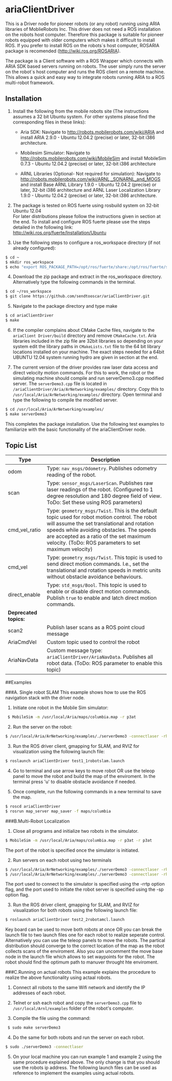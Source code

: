 # ariaClientDriver
This is a Driver node for pioneer robots (or any robot) running using ARIA libraries of MoblieRobots Inc. This driver does not need a ROS installation on the robots host computer. Therefore this package is suitable for pioneer robots equipped with older computers which makes it difficult to install ROS. If you prefer to install ROS on the robots`s host computer, ROSARIA package is recomended (http://wiki.ros.org/ROSARIA).

The package is a Client software with a ROS Wrapper which connects with ARIA SDK based servers running on robots. The user simply runs the server on the robot`s host computer and runs the ROS client on a remote machine. This allows a quick and easy way to integrate robots running ARIA to a ROS multi-robot framework.

## Installation
1. Install the following from the mobile robots site (The instructions assumes a 32 bit Ubuntu system. For other systems please find the corresponding files in these links):

	* Aria SDK: Navigate to  http://robots.mobilerobots.com/wiki/ARIA and install ARIA 2.9.0 - Ubuntu 12.04.2 (precise) or later, 32-bit i386 architecture. 
	
	* Mobilesim Simulator: Navigate to http://robots.mobilerobots.com/wiki/MobileSim and install MobileSim 0.7.3 - Ubuntu 12.04.2 (precise) or later, 32-bit i386 architecture

	* ARNL Libraries (Optional- Not required for simulation): Navigate to http://robots.mobilerobots.com/wiki/ARNL,_SONARNL_and_MOGS and install Base ARNL Library 1.9.0 - Ubuntu 12.04.2 (precise) or later, 32-bit i386 architecture  and ARNL Laser Localization Library 1.9.0 - Ubuntu 12.04.2 (precise) or later, 32-bit i386 architecture.
	
2. The package is tested on ROS fuerte using rosbuild system on 32-bit Ubuntu 12.04  
For later distributions please follow the instructions given in section at the end. 
To install and configure ROS fuerte please use the steps detailed in the following link: http://wiki.ros.org/fuerte/Installation/Ubuntu 

3. Use the following steps to configure a ros_workspace directory (if not already configured):
 ```bash
$ cd ~
$ mkdir ros_workspace
$ echo "export ROS_PACKAGE_PATH=/opt/ros/fuerte/share:/opt/ros/fuerte/stacks:~/ros_workspace" >> ~/.bashrc
```
 
4. Download the zip package and extract in the ros_workspace directory. Alternatively type the following commands in the terminal. 
 ```bash 
 $ cd ~/ros_workspace
 $ git clone https://github.com/sendtooscar/ariaClientDriver.git
 ```

5. Navigate to the package directory and type make 
 ```bash 
 $ cd ariaClientDriver
 $ make
 ```
6. If the compiler complains about CMake Cache files,  navigate to the `ariaClient
Driver/build` directory and remove `CMakeCache.txt`. Aria libraries included in the zip file are 32bit libraries so depending on your system edit the library paths in `CMakeLists.txt` file to the 64 bit library locations installed on your machine. The exact steps needed for a 64bit UBUNTU 12.04  system running hydro are given in section at the end.

7. The current version of the driver provides raw laser data access and direct velocity motion commands.  For this to work, the robot or the simulating machine should compile and run serverDemo3.cpp modified server. The `serverDemo3.cpp` file is located in  `/ariaClientDriver/Aria/ArNetworking/examples/`  directory. Copy this to `/usr/local/Aria/ArNetworking/examples/` directory. Open terminal and type the following to compile the modified server.
 ```bash
$ cd /usr/local/Aria/ArNetworking/examples/
$ make serverDemo3
```

This completes the package installation. Use the following test examples to familiarize with the basic functionality of the ariaClientDriver node.

## Topic List

|Type|Description|
|------|------|
|odom 			|Type: ``nav_msgs/Odometry``. Publishes odometry reading of the robot.|
|scan			|Type: ``sensor_msgs/LaserScan``. Publishes raw laser readings of the robot. (Configured to 1 degree resolution and 180 degree field of view. ToDo: Set these using ROS parameters)|
|cmd_vel_ratio 		|Type: ``geometry_msgs/Twist``. This is the default topic used for robot motion control. The robot will assume the set translational and rotation speeds while avoiding obstacles. The speeds are accepted as a ratio of the set maximum velocity. (ToDo: ROS parameters to set maximum velocity)|
|cmd_vel 		|Type: ``geometry_msgs/Twist``. This topic is used to send direct motion commands. I.e., set the translational and rotation speeds in metric units without obstacle avoidance behaviours.|
|direct_enable 		|Type: `std_msgs/Bool`. This topic is used to enable or disable direct motion commands. Publish `true` to enable and latch direct motion commands.|	
|**Deprecated topics:**||
|scan2 		         |Publish laser scans as a ROS point cloud message|
|AriaCmdVel 		|Custom topic used to control the robot|
|AriaNavData 		|Custom message type: ``ariaClientDriver/AriaNavData``. Publishes all robot data. (ToDo: ROS parameter to enable this topic)|


##Examples

###A. Single robot SLAM
This example shows how to use the ROS navigation stack with the driver node. 

1. Initiate one robot in the Mobile Sim simulator: 
 ```bash
  $ MobileSim -m /usr/local/Aria/maps/columbia.map -r p3at
 ```
2. Run the server on the robot: 
 ```bash
 $ /usr/local/Aria/ArNetworking/examples/./serverDemo3 -connectlaser -rh localhost -rrtp 8101 -ris -sp 7272 
 ```

3. Run the ROS driver client, gmapping for SLAM, and RVIZ for visualization using the following launch file: 
 ```bash
 $ roslaunch ariaClientDriver test1_1robotslam.launch 
 ```
4. Go to terminal and use arrow keys to move robot OR use the teleop panel to move the robot and build the map of the enviroment.  In the terminal press 'u' to disable obstacle avoidance if needed.

5. Once complete, run the following commands in a new terminal to save the map. 
 ```bash
 $ roscd ariaClientDriver
 $ rosrun map_server map_saver -f maps/columbia
 ```
 
###B.Multi-Robot Localization 
1. Close all programs and initialize two robots in the simulator.
 ```bash
 $ MobileSim -m /usr/local/Aria/maps/columbia.map -r p3at -r p3at
 ```
 The port of the robot is specified once the simulator is initiated.


2. Run servers on each robot using two terminals
 ```bash
 $ /usr/local/Aria/ArNetworking/examples/./serverDemo3 -connectlaser -rh localhost -rrtp 8101 -ris -sp 7272
 $ /usr/local/Aria/ArNetworking/examples/./serverDemo3 -connectlaser -rh localhost -rrtp 8102 -ris -sp 7273
 ```
 The port used to connect to the simulator is specified using the -rrtp option flag, and the port used to initiate the  robot server is specified using the -sp option flag.


3. Run the ROS driver client, gmapping for SLAM, and RVIZ for visualization for both robots using the following launch file: 
 ```bash
 $ roslaunch ariaClientDriver test2_2robotamcl.launch 
 ```
 Key board can be used to move both robots at once OR you can break the launch file to two launch files one for each  robot to realize seperate control. Alternatively you can use the teleop panels to move the robots. The partical distribution should converge to the correct location of the map as the robot collects scans of the enviroment. Also you can uncomment the move base node in the launch file which allows to set waypoints for the robot. The robot should find the optimum path to manuver throught hte enviroment.

###C.Running on actual robots
This example explains the procedure to realize the above functionality using actaal robots.

1. Connect all robots to the same Wifi network and identify the IP addresses of each robot.

2. Telnet or ssh each robot and copy the `serverDemo3.cpp` file to `/usr/local/Arnl/examples` folder of the robot's computer. 

3. Compile the file using the command:
 ```bash
  $ sudo make serverDemo3
 ```
 
4. Do the same for both robots and run the server on each robot.
 ```bash
 $ sudo ./serverDemo3 -connectlaser 
 ```

5. On your local machine you can run  example 1  and example 2 using the same procedure explained above. The only change is that you should use the robots ip address. The following launch files can be used as reference to implement the examples using actual robots.
